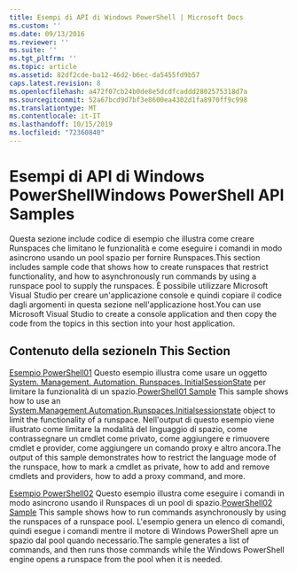 ```yaml
---
title: Esempi di API di Windows PowerShell | Microsoft Docs
ms.custom: ''
ms.date: 09/13/2016
ms.reviewer: ''
ms.suite: ''
ms.tgt_pltfrm: ''
ms.topic: article
ms.assetid: 82df2cde-ba12-46d2-b6ec-da5455fd9b57
caps.latest.revision: 8
ms.openlocfilehash: a472f07cb24b0de8e5dcdfcaddd2802575318d7a
ms.sourcegitcommit: 52a67bcd9d7bf3e8600ea4302d1fa8970ff9c998
ms.translationtype: MT
ms.contentlocale: it-IT
ms.lasthandoff: 10/15/2019
ms.locfileid: "72360840"
---
```

# <a name="windows-powershell-api-samples"></a><span data-ttu-id="1c9ce-102">Esempi di API di Windows PowerShell</span><span class="sxs-lookup"><span data-stu-id="1c9ce-102">Windows PowerShell API Samples</span></span>

<span data-ttu-id="1c9ce-103">Questa sezione include codice di esempio che illustra come creare Runspaces che limitano le funzionalità e come eseguire i comandi in modo asincrono usando un pool spazio per fornire Runspaces.</span><span class="sxs-lookup"><span data-stu-id="1c9ce-103">This section includes sample code that shows how to create runspaces that restrict functionality, and how to asynchronously run commands by using a runspace pool to supply the runspaces.</span></span> <span data-ttu-id="1c9ce-104">È possibile utilizzare Microsoft Visual Studio per creare un'applicazione console e quindi copiare il codice dagli argomenti in questa sezione nell'applicazione host.</span><span class="sxs-lookup"><span data-stu-id="1c9ce-104">You can use Microsoft Visual Studio to create a console application and then copy the code from the topics in this section into your host application.</span></span>

## <a name="in-this-section"></a><span data-ttu-id="1c9ce-105">Contenuto della sezione</span><span class="sxs-lookup"><span data-stu-id="1c9ce-105">In This Section</span></span>

<span data-ttu-id="1c9ce-106">[Esempio PowerShell01](./windows-powershell01-sample.md) Questo esempio illustra come usare un oggetto [System. Management. Automation. Runspaces. InitialSessionState](/dotnet/api/System.Management.Automation.Runspaces.InitialSessionState) per limitare la funzionalità di un spazio.</span><span class="sxs-lookup"><span data-stu-id="1c9ce-106">[PowerShell01 Sample](./windows-powershell01-sample.md) This sample shows how to use an [System.Management.Automation.Runspaces.Initialsessionstate](/dotnet/api/System.Management.Automation.Runspaces.InitialSessionState) object to limit the functionality of a runspace.</span></span> <span data-ttu-id="1c9ce-107">Nell'output di questo esempio viene illustrato come limitare la modalità del linguaggio di spazio, come contrassegnare un cmdlet come privato, come aggiungere e rimuovere cmdlet e provider, come aggiungere un comando proxy e altro ancora.</span><span class="sxs-lookup"><span data-stu-id="1c9ce-107">The output of this sample demonstrates how to restrict the language mode of the runspace, how to mark a cmdlet as private, how to add and remove cmdlets and providers, how to add a proxy command, and more.</span></span>

<span data-ttu-id="1c9ce-108">[Esempio PowerShell02](./windows-powershell02-sample.md) Questo esempio illustra come eseguire i comandi in modo asincrono usando il Runspaces di un pool di spazio.</span><span class="sxs-lookup"><span data-stu-id="1c9ce-108">[PowerShell02 Sample](./windows-powershell02-sample.md) This sample shows how to run commands asynchronously by using the runspaces of a runspace pool.</span></span> <span data-ttu-id="1c9ce-109">L'esempio genera un elenco di comandi, quindi esegue i comandi mentre il motore di Windows PowerShell apre un spazio dal pool quando necessario.</span><span class="sxs-lookup"><span data-stu-id="1c9ce-109">The sample generates a list of commands, and then runs those commands while the Windows PowerShell engine opens a runspace from the pool when it is needed.</span></span>